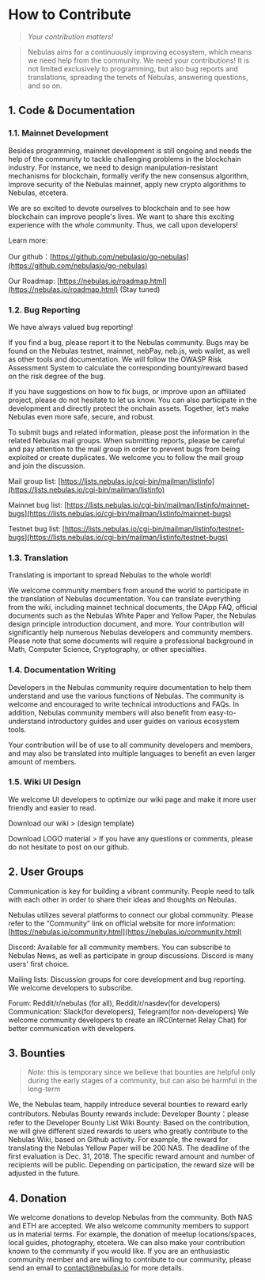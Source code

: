 # How to Contribute
> *Your contribution matters!*

> Nebulas aims for a continuously improving ecosystem, which means we need help from the community. We need your contributions! It is not limited exclusively to programming, but also bug reports and translations, spreading the tenets of Nebulas, answering questions, and so on.

## 1. Code & Documentation
### 1.1. Mainnet Development
<!--Nebulas mainnet development is the most important and challenging portion of Nebulas technical development. -->
Besides programming, mainnet development is still ongoing and needs the help of the community to tackle challenging problems in the blockchain industry. For instance, we need to
design manipulation-resistant mechanisms for blockchain, formally verify the
new consensus algorithm, improve security of the Nebulas mainnet, apply new
crypto algorithms to Nebulas, etcetera.

We are so excited to devote ourselves to blockchain and to see how blockchain
can improve people's lives. We want to share this exciting experience with
the whole community. Thus, we call upon developers!

Learn more:

Our github：[https://github.com/nebulasio/go-nebulas](https://github.com/nebulasio/go-nebulas)

Our Roadmap: [https://nebulas.io/roadmap.html](https://nebulas.io/roadmap.html) (Stay tuned)

### 1.2. Bug Reporting
We have always valued bug reporting!

If you find a bug, please report it to the Nebulas community. Bugs may be found on the Nebulas testnet, mainnet, nebPay, neb.js, web wallet, as well as other tools and documentation. We will follow the OWASP Risk Assessment System to calculate the corresponding bounty/reward based on the risk degree of the bug.

<!--Every time we launch a new function, we will first deploy it on our testnet. Currently, we have launched our first new function on the Nebulas testnet and everyone is welcome to try it, report any bugs discovered and receive the corresponding reward. The first of many new functions in public beta on the testnet is the inter-contract function.-->
If you have suggestions on how to fix bugs, or improve upon an affiliated project, please do not hesitate to let us know. You can also participate in the development and directly protect the onchain assets. Together, let’s make Nebulas even more safe, secure, and robust.

To submit bugs and related information, please post the information in the related Nebulas mail groups. When submitting reports, please be careful and pay attention to the mail group in order to prevent bugs from being exploited or create duplicates. We welcome you to follow the mail group and join the discussion.

Mail group list: [https://lists.nebulas.io/cgi-bin/mailman/listinfo](https://lists.nebulas.io/cgi-bin/mailman/listinfo)

Mainnet bug list: [https://lists.nebulas.io/cgi-bin/mailman/listinfo/mainnet-bugs](https://lists.nebulas.io/cgi-bin/mailman/listinfo/mainnet-bugs)

Testnet bug list: [https://lists.nebulas.io/cgi-bin/mailman/listinfo/testnet-bugs](https://lists.nebulas.io/cgi-bin/mailman/listinfo/testnet-bugs)

### 1.3.   Translation
Translating is important to spread Nebulas to the whole world!


We welcome community members from around the world to participate in the translation of Nebulas documentation. You can translate everything from the wiki, including mainnet technical documents, the DApp FAQ, official documents such as the Nebulas White Paper and Yellow Paper, the Nebulas design principle introduction document, and more. Your contribution will significantly help numerous Nebulas developers and community members.
Please note that some documents will require a professional background in Math, Computer Science, Cryptography, or other specialties.

### 1.4.  Documentation Writing
Developers in the Nebulas community require documentation to help them understand and use the various functions of Nebulas. The community is welcome and encouraged to write technical introductions and FAQs.
In addition, Nebulas community members will also benefit from easy-to-understand introductory guides and user guides on various ecosystem tools.

Your contribution will be of use to all community developers and members, and may also be translated into multiple languages to benefit an even larger amount of members.

### 1.5. Wiki UI Design
We welcome UI developers to optimize our wiki page and make it more user friendly and easier to read.

Download our wiki > (design template)

Download LOGO material >
If you have any questions or comments, please do not hesitate to post on our github.

## 2. User Groups
Communication is key for building a vibrant community. People need to talk with each
other in order to share their ideas and thoughts on Nebulas.


Nebulas utilizes several platforms to connect our global community. Please refer to the “Community” link on official website for more information: [https://nebulas.io/community.html](https://nebulas.io/community.html)

Discord: Available for all community members. You can subscribe to Nebulas News, as well as participate in group discussions. Discord is many users' first choice.

Mailing lists: Discussion groups for core development and bug reporting. We welcome developers to subscribe.

Forum: Reddit/r/nebulas (for all), Reddit/r/nasdev(for developers)
Communication: Slack(for developers), Telegram(for non-developers)
We welcome community developers to create an IRC(Internet Relay Chat) for better communication with developers.

## 3. Bounties
> *Note:* this is temporary since we believe that bounties are helpful only during the
> early stages of a community, but can also be harmful in the long-term

We, the Nebulas team, happily introduce several bounties to reward early
contributors.
Nebulas Bounty rewards include:
Developer Bounty：please refer to the Developer Bounty List
Wiki Bounty: Based on the contribution, we will give different sized rewards to users who greatly contribute to the Nebulas Wiki, based on Github activity. For example, the reward for translating the Nebulas Yellow Paper will be 200 NAS. The deadline of the first evaluation is Dec. 31, 2018. The specific reward amount and number of recipients will be public. Depending on participation, the reward size will be adjusted in the future.

## 4. Donation
We welcome donations to develop Nebulas from the community. Both NAS and ETH are accepted. We also welcome community members to support us in material terms. For example, the donation of meetup locations/spaces, local guides, photography, etcetera. We can also make your contribution known to the community if you would like. If you are an enthusiastic community member and are willing to contribute to our community, please send an email to contact@nebulas.io for more details.
